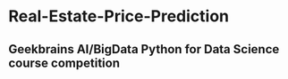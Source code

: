 # Real-Estate-Price-Prediction
Geekbrains AI/BigData Python for Data Science course competition
---
